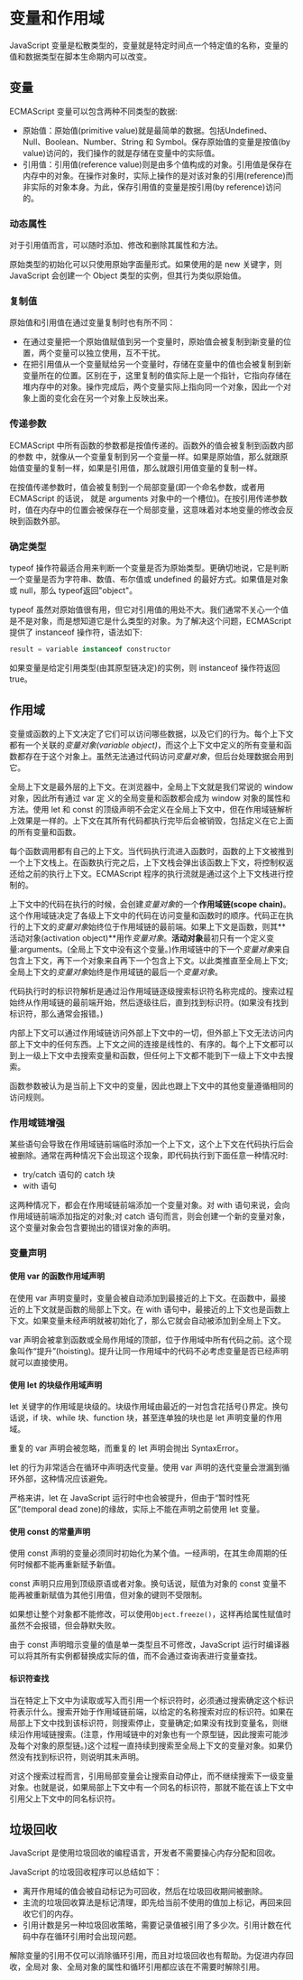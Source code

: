 # 变量和作用域
JavaScript 变量是松散类型的，变量就是特定时间点一个特定值的名称，变量的值和数据类型在脚本生命期内可以改变。


## 变量
ECMAScript 变量可以包含两种不同类型的数据:
* 原始值：原始值(primitive value)就是最简单的数据。包括Undefined、Null、Boolean、Number、String 和 Symbol。保存原始值的变量是按值(by value)访问的，我们操作的就是存储在变量中的实际值。
* 引用值：引用值(reference value)则是由多个值构成的对象。引用值是保存在内存中的对象。在操作对象时，实际上操作的是对该对象的引用(reference)而非实际的对象本身。为此，保存引用值的变量是按引用(by reference)访问的。


### 动态属性
对于引用值而言，可以随时添加、修改和删除其属性和方法。

原始类型的初始化可以只使用原始字面量形式。如果使用的是 new 关键字，则 JavaScript 会创建一个 Object 类型的实例，但其行为类似原始值。


### 复制值
原始值和引用值在通过变量复制时也有所不同：
* 在通过变量把一个原始值赋值到另一个变量时，原始值会被复制到新变量的位置，两个变量可以独立使用，互不干扰。
* 在把引用值从一个变量赋给另一个变量时，存储在变量中的值也会被复制到新变量所在的位置。区别在于，这里复制的值实际上是一个指针，它指向存储在堆内存中的对象。操作完成后，两个变量实际上指向同一个对象，因此一个对象上面的变化会在另一个对象上反映出来。


### 传递参数
ECMAScript 中所有函数的参数都是按值传递的。函数外的值会被复制到函数内部的参数 中，就像从一个变量复制到另一个变量一样。如果是原始值，那么就跟原始值变量的复制一样，如果是引用值，那么就跟引用值变量的复制一样。

在按值传递参数时，值会被复制到一个局部变量(即一个命名参数，或者用 ECMAScript 的话说， 就是 arguments 对象中的一个槽位)。在按引用传递参数时，值在内存中的位置会被保存在一个局部变量，这意味着对本地变量的修改会反映到函数外部。


### 确定类型
typeof 操作符最适合用来判断一个变量是否为原始类型。更确切地说，它是判断一个变量是否为字符串、数值、布尔值或 undefined 的最好方式。如果值是对象或 null，那么 typeof返回"object"。

typeof 虽然对原始值很有用，但它对引用值的用处不大。我们通常不关心一个值是不是对象，而是想知道它是什么类型的对象。为了解决这个问题，ECMAScript 提供了 instanceof 操作符，语法如下:
```js
result = variable instanceof constructor
```

如果变量是给定引用类型(由其原型链决定)的实例，则 instanceof 操作符返回 true。


## 作用域
变量或函数的上下文决定了它们可以访问哪些数据，以及它们的行为。每个上下文都有一个关联的*变量对象(variable object)*，而这个上下文中定义的所有变量和函数都存在于这个对象上。虽然无法通过代码访问*变量对象*，但后台处理数据会用到它。

全局上下文是最外层的上下文。在浏览器中，全局上下文就是我们常说的 window 对象，因此所有通过 var 定 义的全局变量和函数都会成为 window 对象的属性和方法。使用 let 和 const 的顶级声明不会定义在全局上下文中，但在作用域链解析上效果是一样的。上下文在其所有代码都执行完毕后会被销毁，包括定义在它上面的所有变量和函数。

每个函数调用都有自己的上下文。当代码执行流进入函数时，函数的上下文被推到一个上下文栈上。在函数执行完之后，上下文栈会弹出该函数上下文，将控制权返还给之前的执行上下文。ECMAScript 程序的执行流就是通过这个上下文栈进行控制的。

上下文中的代码在执行的时候，会创建*变量对象*的一个**作用域链(scope chain)**。这个作用域链决定了各级上下文中的代码在访问变量和函数时的顺序。代码正在执行的上下文的*变量对象*始终位于作用域链的最前端。如果上下文是函数，则其**活动对象(activation object)**用作*变量对象*。**活动对象**最初只有一个定义变量:arguments。(全局上下文中没有这个变量。)作用域链中的下一个*变量对象*来自包含上下文，再下一个对象来自再下一个包含上下文。以此类推直至全局上下文;全局上下文的*变量对象*始终是作用域链的最后一个*变量对象*。

代码执行时的标识符解析是通过沿作用域链逐级搜索标识符名称完成的。搜索过程始终从作用域链的最前端开始，然后逐级往后，直到找到标识符。(如果没有找到标识符，那么通常会报错。)

内部上下文可以通过作用域链访问外部上下文中的一切，但外部上下文无法访问内部上下文中的任何东西。上下文之间的连接是线性的、有序的。每个上下文都可以到上一级上下文中去搜索变量和函数，但任何上下文都不能到下一级上下文中去搜索。

函数参数被认为是当前上下文中的变量，因此也跟上下文中的其他变量遵循相同的访问规则。


### 作用域链增强
某些语句会导致在作用域链前端临时添加一个上下文，这个上下文在代码执行后会被删除。通常在两种情况下会出现这个现象，即代码执行到下面任意一种情况时:
* try/catch 语句的 catch 块
* with 语句

这两种情况下，都会在作用域链前端添加一个变量对象。对 with 语句来说，会向作用域链前端添加指定的对象;对 catch 语句而言，则会创建一个新的变量对象，这个变量对象会包含要抛出的错误对象的声明。

### 变量声明

#### 使用 var 的函数作用域声明
在使用 var 声明变量时，变量会被自动添加到最接近的上下文。在函数中，最接近的上下文就是函数的局部上下文。在 with 语句中，最接近的上下文也是函数上下文。如果变量未经声明就被初始化了，那么它就会自动被添加到全局上下文。

var 声明会被拿到函数或全局作用域的顶部，位于作用域中所有代码之前。这个现象叫作“提升”(hoisting)。提升让同一作用域中的代码不必考虑变量是否已经声明就可以直接使用。

#### 使用 let 的块级作用域声明
let 关键字的作用域是块级的。块级作用域由最近的一对包含花括号{}界定。换句话说，if 块、while 块、function 块，甚至连单独的块也是 let 声明变量的作用域。

重复的 var 声明会被忽略，而重复的 let 声明会抛出 SyntaxError。

let 的行为非常适合在循环中声明迭代变量。使用 var 声明的迭代变量会泄漏到循环外部，这种情况应该避免。

严格来讲，let 在 JavaScript 运行时中也会被提升，但由于“暂时性死区”(temporal dead zone)的缘故，实际上不能在声明之前使用 let 变量。

#### 使用 const 的常量声明
使用 const 声明的变量必须同时初始化为某个值。一经声明，在其生命周期的任何时候都不能再重新赋予新值。

const 声明只应用到顶级原语或者对象。换句话说，赋值为对象的 const 变量不能再被重新赋值为其他引用值，但对象的键则不受限制。

如果想让整个对象都不能修改，可以使用`Object.freeze()`，这样再给属性赋值时虽然不会报错，但会静默失败。

由于 const 声明暗示变量的值是单一类型且不可修改，JavaScript 运行时编译器可以将其所有实例都替换成实际的值，而不会通过查询表进行变量查找。

#### 标识符查找
当在特定上下文中为读取或写入而引用一个标识符时，必须通过搜索确定这个标识符表示什么。搜索开始于作用域链前端，以给定的名称搜索对应的标识符。如果在局部上下文中找到该标识符，则搜索停止，变量确定;如果没有找到变量名，则继续沿作用域链搜索。(注意，作用域链中的对象也有一个原型链，因此搜索可能涉及每个对象的原型链。)这个过程一直持续到搜索至全局上下文的变量对象。如果仍然没有找到标识符，则说明其未声明。

对这个搜索过程而言，引用局部变量会让搜索自动停止，而不继续搜索下一级变量对象。也就是说，如果局部上下文中有一个同名的标识符，那就不能在该上下文中引用父上下文中的同名标识符。


## 垃圾回收
JavaScript 是使用垃圾回收的编程语言，开发者不需要操心内存分配和回收。

JavaScript 的垃圾回收程序可以总结如下：
* 离开作用域的值会被自动标记为可回收，然后在垃圾回收期间被删除。
* 主流的垃圾回收算法是标记清理，即先给当前不使用的值加上标记，再回来回收它们的内存。
* 引用计数是另一种垃圾回收策略，需要记录值被引用了多少次。引用计数在代码中存在循环引用时会出现问题。


解除变量的引用不仅可以消除循环引用，而且对垃圾回收也有帮助。为促进内存回收，全局对
象、全局对象的属性和循环引用都应该在不需要时解除引用。